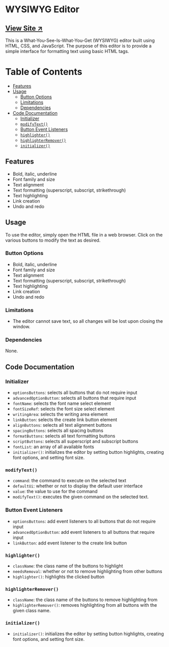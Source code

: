 # WYSIWYG Editor

## [View Site ↗️](https://munozcesarcm.github.io/WYSIWYG-Editor/)

This is a What-You-See-Is-What-You-Get (WYSIWYG) editor built using HTML, CSS, and JavaScript. The purpose of this editor is to provide a simple interface for formatting text using basic HTML tags.

# Table of Contents

- [Features](#features)
- [Usage](#usage)
  - [Button Options](#button-options)
  - [Limitations](#limitations)
  - [Dependencies](#dependencies)
- [Code Documentation](#code-documentation)
  - [Initializer](#initializer)
  - [`modifyText()`](#modifytext)
  - [Button Event Listeners](#button-event-listeners)
  - [`highlighter()`](#highlighter)
  - [`highlighterRemover()`](#highlighterremover)
  - [`initializer()`](#initializer)

## Features

- Bold, italic, underline
- Font family and size
- Text alignment
- Text formatting (superscript, subscript, strikethrough)
- Text highlighting
- Link creation
- Undo and redo

## Usage

To use the editor, simply open the HTML file in a web browser. Click on the various buttons to modify the text as desired.

### Button Options

- Bold, italic, underline
- Font family and size
- Text alignment
- Text formatting (superscript, subscript, strikethrough)
- Text highlighting
- Link creation
- Undo and redo

### Limitations

- The editor cannot save text, so all changes will be lost upon closing the window.

### Dependencies

None.

## Code Documentation

### Initializer

- `optionsButtons`: selects all buttons that do not require input
- `advancedOptionButton`: selects all buttons that require input
- `fontName`: selects the font name select element
- `fontSizeRef`: selects the font size select element
- `writingArea`: selects the writing area element
- `linkButton`: selects the create link button element
- `alignButtons`: selects all text alignment buttons
- `spacingButtons`: selects all spacing buttons
- `formatButtons`: selects all text formatting buttons
- `scriptButtons`: selects all superscript and subscript buttons
- `fontList`: an array of all available fonts
- `initializer()`: initializes the editor by setting button highlights, creating font options, and setting font size.

### `modifyText()`

- `command`: the command to execute on the selected text
- `defaultUi`: whether or not to display the default user interface
- `value`: the value to use for the command
- `modifyText()`: executes the given command on the selected text.

### Button Event Listeners

- `optionsButtons`: add event listeners to all buttons that do not require input
- `advancedOptionButton`: add event listeners to all buttons that require input
- `linkButton`: add event listener to the create link button

### `highlighter()`

- `className`: the class name of the buttons to highlight
- `needsRemoval`: whether or not to remove highlighting from other buttons
- `highlighter()`: highlights the clicked button

### `highlighterRemover()`

- `className`: the class name of the buttons to remove highlighting from
- `highlighterRemover()`: removes highlighting from all buttons with the given class name.

### `initializer()`

- `initializer()`: initializes the editor by setting button highlights, creating font options, and setting font size.

